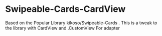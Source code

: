 # Swipeable-Cards-CardView
Based on the Popular Library kikoso/Swipeable-Cards . This is a tweak to the library with CardView and .CustomView For adapter
